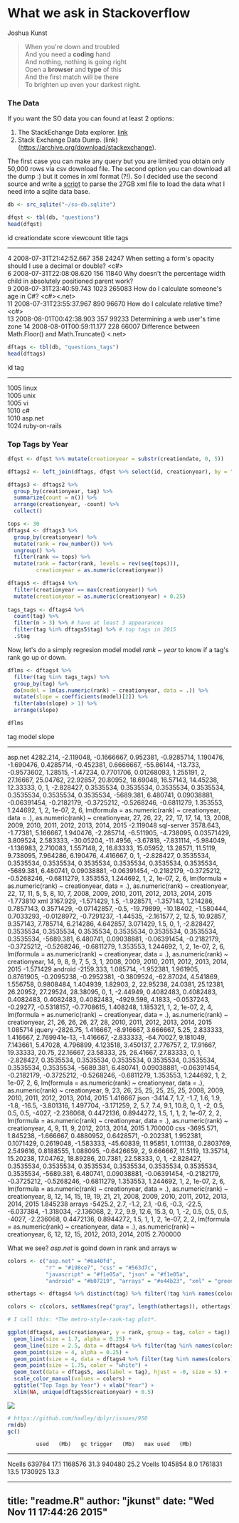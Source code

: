 # What we ask in Stackoverflow
Joshua Kunst  



> When you're down and troubled <br/>
> And you need a **coding** hand <br/>
> And nothing, nothing is going right <br/>
> Open a **browser** and **type** of this <br/>
> And the first match will be there <br/>
> To brighten up even your darkest night.

### The Data ####

If you want the SO data you can found at least 2 options:

1. The StackEchange Data explorer. [link](https://data.stackexchange.com/stackoverflow/query/new)
2. Stack Exchange Data Dump. (link)(https://archive.org/download/stackexchange).

The first case you can make any query but you are limited you obtain only 50,000 rows via csv download file.
The second option you can download all the dump :) but it comes in xml format (?!). So I decided use the 
second source and write a [script](https://github.com/jbkunst/r-posts/blob/master/025-stackoverflow/xml-to-sqlite.R) 
to parse the 27GB xml file to load the data what I need into a sqlite data base.


```r
db <- src_sqlite("~/so-db.sqlite")

dfqst <- tbl(db, "questions")
head(dfqst)
```



id   creationdate              score   viewcount   title                                                                          tags                                      
---  ------------------------  ------  ----------  -----------------------------------------------------------------------------  ------------------------------------------
4    2008-07-31T21:42:52.667   358     24247       When setting a form's opacity should I use a decimal or double?                <c#><winforms><type-conversion><opacity>  
6    2008-07-31T22:08:08.620   156     11840       Why doesn't the percentage width child in absolutely positioned parent work?   <html><css><css3><internet-explorer-7>    
9    2008-07-31T23:40:59.743   1023    265083      How do I calculate someone's age in C#?                                        <c#><.net><datetime>                      
11   2008-07-31T23:55:37.967   890     96670       How do I calculate relative time?                                              <c#><datetime><datediff>                  
13   2008-08-01T00:42:38.903   357     99233       Determining a web user's time zone                                             <html><browser><timezone><timezoneoffset> 
14   2008-08-01T00:59:11.177   228     66007       Difference between Math.Floor() and Math.Truncate()                            <.net>                                    

```r
dftags <- tbl(db, "questions_tags")
head(dftags)
```



id     tag           
-----  --------------
1005   linux         
1005   unix          
1005   vi            
1010   c#            
1010   asp.net       
1024   ruby-on-rails 

### Top Tags by Year ####


```r
dfqst <- dfqst %>% mutate(creationyear = substr(creationdate, 0, 5))

dftags2 <- left_join(dftags, dfqst %>% select(id, creationyear), by = "id")

dftags3 <- dftags2 %>% 
  group_by(creationyear, tag) %>% 
  summarize(count = n()) %>% 
  arrange(creationyear, -count) %>% 
  collect()

tops <- 30
dftags4 <- dftags3 %>% 
  group_by(creationyear) %>% 
  mutate(rank = row_number()) %>% 
  ungroup() %>%
  filter(rank <= tops) %>% 
  mutate(rank = factor(rank, levels = rev(seq(tops))),
         creationyear = as.numeric(creationyear))

dftags5 <- dftags4 %>% 
  filter(creationyear == max(creationyear)) %>% 
  mutate(creationyear = as.numeric(creationyear) + 0.25)
  
tags_tags <- dftags4 %>%
  count(tag) %>%
  filter(n > 3) %>% # have at least 3 appearances
  filter(tag %in% dftags5$tag) %>% # top tags in 2015
  .$tag
```

Now, let's do a simply regresion model model *rank ~ year* to know if a tag's rank go 
up or down.


```r
dflms <- dftags4 %>% 
  filter(tag %in% tags_tags) %>% 
  group_by(tag) %>% 
  do(model = lm(as.numeric(rank) ~ creationyear, data = .)) %>% 
  mutate(slope = coefficients(model)[2]) %>% 
  filter(abs(slope) > 1) %>% 
  arrange(slope)

dflms
```



tag          model                                                                                                                                                                                                                                                                                                                                                                                                                                                                                                                                                                                                                                                                                                  slope
-----------  ------------------------------------------------------------------------------------------------------------------------------------------------------------------------------------------------------------------------------------------------------------------------------------------------------------------------------------------------------------------------------------------------------------------------------------------------------------------------------------------------------------------------------------------------------------------------------------------------------------------------------------------------------------------------------------------------  ----------
asp.net      4282.214, -2.119048, -0.1666667, 0.952381, -0.9285714, 1.190476, -1.690476, 0.4285714, -0.452381, 0.6666667, -55.86144, -13.733, -0.9573602, 1.28515, -1.47234, 0.7701706, 0.01268093, 1.255191, 2, 27.16667, 25.04762, 22.92857, 20.80952, 18.69048, 16.57143, 14.45238, 12.33333, 0, 1, -2.828427, 0.3535534, 0.3535534, 0.3535534, 0.3535534, 0.3535534, 0.3535534, 0.3535534, -5689.381, 6.480741, 0.09038881, -0.06391454, -0.2182179, -0.3725212, -0.5268246, -0.6811279, 1.353553, 1.244692, 1, 2, 1e-07, 2, 6, lm(formula = as.numeric(rank) ~ creationyear, data = .), as.numeric(rank) ~ creationyear, 27, 26, 22, 22, 17, 17, 14, 13, 2008, 2009, 2010, 2011, 2012, 2013, 2014, 2015    -2.119048
sql-server   3578.643, -1.77381, 5.166667, 1.940476, -2.285714, -6.511905, -4.738095, 0.03571429, 3.809524, 2.583333, -30.05204, -11.4956, -3.67818, -7.831114, -5.984049, -1.136983, 2.710083, 1.557148, 2, 16.83333, 15.05952, 13.28571, 11.5119, 9.738095, 7.964286, 6.190476, 4.416667, 0, 1, -2.828427, 0.3535534, 0.3535534, 0.3535534, 0.3535534, 0.3535534, 0.3535534, 0.3535534, -5689.381, 6.480741, 0.09038881, -0.06391454, -0.2182179, -0.3725212, -0.5268246, -0.6811279, 1.353553, 1.244692, 1, 2, 1e-07, 2, 6, lm(formula = as.numeric(rank) ~ creationyear, data = .), as.numeric(rank) ~ creationyear, 22, 17, 11, 5, 5, 8, 10, 7, 2008, 2009, 2010, 2011, 2012, 2013, 2014, 2015             -1.773810
xml          3167.929, -1.571429, 1.5, -1.928571, -1.357143, 1.214286, 0.7857143, 0.3571429, -0.07142857, -0.5, -19.79899, -10.18402, -1.580444, 0.7033293, -0.0128972, -0.7291237, -1.44535, -2.161577, 2, 12.5, 10.92857, 9.357143, 7.785714, 6.214286, 4.642857, 3.071429, 1.5, 0, 1, -2.828427, 0.3535534, 0.3535534, 0.3535534, 0.3535534, 0.3535534, 0.3535534, 0.3535534, -5689.381, 6.480741, 0.09038881, -0.06391454, -0.2182179, -0.3725212, -0.5268246, -0.6811279, 1.353553, 1.244692, 1, 2, 1e-07, 2, 6, lm(formula = as.numeric(rank) ~ creationyear, data = .), as.numeric(rank) ~ creationyear, 14, 9, 8, 9, 7, 5, 3, 1, 2008, 2009, 2010, 2011, 2012, 2013, 2014, 2015                         -1.571429
android      -2159.333, 1.085714, -1.952381, 1.961905, 0.8761905, -0.2095238, -0.2952381, -0.3809524, -62.87024, 4.541869, 1.556758, 0.9808484, 1.404939, 1.82903, 2, 22.95238, 24.0381, 25.12381, 26.20952, 27.29524, 28.38095, 0, 1, -2.44949, 0.4082483, 0.4082483, 0.4082483, 0.4082483, 0.4082483, -4929.598, 4.1833, -0.0537243, -0.29277, -0.5318157, -0.7708615, 1.408248, 1.185321, 1, 2, 1e-07, 2, 4, lm(formula = as.numeric(rank) ~ creationyear, data = .), as.numeric(rank) ~ creationyear, 21, 26, 26, 26, 27, 28, 2010, 2011, 2012, 2013, 2014, 2015                                                                                                                                             1.085714
jquery       -2826.75, 1.416667, -8.916667, 3.666667, 5.25, 2.833333, 1.416667, 2.769941e-13, -1.416667, -2.833333, -64.70027, 9.181049, 7.143661, 5.47028, 4.796899, 4.123518, 3.450137, 2.776757, 2, 17.91667, 19.33333, 20.75, 22.16667, 23.58333, 25, 26.41667, 27.83333, 0, 1, -2.828427, 0.3535534, 0.3535534, 0.3535534, 0.3535534, 0.3535534, 0.3535534, 0.3535534, -5689.381, 6.480741, 0.09038881, -0.06391454, -0.2182179, -0.3725212, -0.5268246, -0.6811279, 1.353553, 1.244692, 1, 2, 1e-07, 2, 6, lm(formula = as.numeric(rank) ~ creationyear, data = .), as.numeric(rank) ~ creationyear, 9, 23, 26, 25, 25, 25, 25, 25, 2008, 2009, 2010, 2011, 2012, 2013, 2014, 2015                         1.416667
json         -3414.7, 1.7, -1.7, 1.6, 1.9, -1.8, -16.5, -3.801316, 1.497704, -3.171259, 2, 5.7, 7.4, 9.1, 10.8, 0, 1, -2, 0.5, 0.5, 0.5, -4027, -2.236068, 0.4472136, 0.8944272, 1.5, 1, 1, 2, 1e-07, 2, 2, lm(formula = as.numeric(rank) ~ creationyear, data = .), as.numeric(rank) ~ creationyear, 4, 9, 11, 9, 2012, 2013, 2014, 2015                                                                                                                                                                                                                                                                                                                                                                        1.700000
css          -3695.571, 1.845238, -1.666667, 0.4880952, 0.6428571, -0.202381, 1.952381, 0.1071429, 0.2619048, -1.583333, -45.60839, 11.95851, 1.011138, 0.2803769, 2.549616, 0.8188555, 1.088095, -0.6426659, 2, 9.666667, 11.5119, 13.35714, 15.20238, 17.04762, 18.89286, 20.7381, 22.58333, 0, 1, -2.828427, 0.3535534, 0.3535534, 0.3535534, 0.3535534, 0.3535534, 0.3535534, 0.3535534, -5689.381, 6.480741, 0.09038881, -0.06391454, -0.2182179, -0.3725212, -0.5268246, -0.6811279, 1.353553, 1.244692, 1, 2, 1e-07, 2, 6, lm(formula = as.numeric(rank) ~ creationyear, data = .), as.numeric(rank) ~ creationyear, 8, 12, 14, 15, 19, 19, 21, 21, 2008, 2009, 2010, 2011, 2012, 2013, 2014, 2015        1.845238
arrays       -5425.2, 2.7, -1.2, 2.1, -0.6, -0.3, -22.5, -6.037384, -1.318034, -2.136068, 2, 7.2, 9.9, 12.6, 15.3, 0, 1, -2, 0.5, 0.5, 0.5, -4027, -2.236068, 0.4472136, 0.8944272, 1.5, 1, 1, 2, 1e-07, 2, 2, lm(formula = as.numeric(rank) ~ creationyear, data = .), as.numeric(rank) ~ creationyear, 6, 12, 12, 15, 2012, 2013, 2014, 2015                                                                                                                                                                                                                                                                                                                                                                   2.700000

What we see? *asp.net* is goind down in rank and arrays w


```r
colors <- c("asp.net" = "#6a40fd",
            "r" = "#198ce7", "css" = "#563d7c",
            "javascript" = "#f1e05a", "json" = "#f1e05a",
            "android" = "#b07219", "arrays" = "#e44b23", "xml" = "green")

othertags <- dftags4 %>% distinct(tag) %>% filter(!tag %in% names(colors)) %>% .$tag

colors <- c(colors, setNames(rep("gray", length(othertags)), othertags))

# I call this: *The metro-style-rank-tag plot*.
```

```r
ggplot(dftags4, aes(creationyear, y = rank, group = tag, color = tag)) + 
  geom_line(size = 1.7, alpha = 0.25) +
  geom_line(size = 2.5, data = dftags4 %>% filter(tag %in% names(colors)[colors != "gray"])) +
  geom_point(size = 4, alpha = 0.25) +
  geom_point(size = 4, data = dftags4 %>% filter(tag %in% names(colors)[colors != "gray"])) +
  geom_point(size = 1.75, color = "white") +
  geom_text(data = dftags5, aes(label = tag), hjust = -0, size = 5) + 
  scale_color_manual(values = colors) +
  ggtitle("Top Tags by Year") + xlab("Year") +
  xlim(NA, unique(dftags5$creationyear) + 0.5)
```

![](readme_files/figure-html/unnamed-chunk-6-1.png) 

```r
# https://github.com/hadley/dplyr/issues/950
rm(db)
gc()
```

             used   (Mb)   gc trigger   (Mb)   max used   (Mb)
-------  --------  -----  -----------  -----  ---------  -----
Ncells     639784   17.1      1168576   31.3     940480   25.2
Vcells    1045854    8.0      1761831   13.5    1730925   13.3


---
title: "readme.R"
author: "jkunst"
date: "Wed Nov 11 17:44:26 2015"
---
